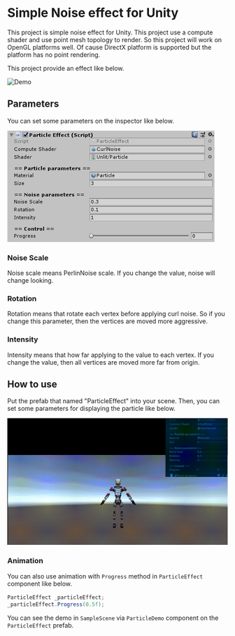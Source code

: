 # Simple Noise effect for Unity

This project is simple noise effect for Unity. This project use a compute shader and use point mesh topology to render. So this project will work on OpenGL platforms well. Of cause DirectX platform is supported but the platform has no point rendering.

This project provide an effect like below.

![Demo](./demo.gif)



## Parameters

You can set some parameters on the inspector like below.

![Inspector](./inspector.png)

### Noise Scale

Noise scale means PerlinNoise scale. If you change the value, noise will change looking.

### Rotation

Rotation means that rotate each vertex before applying curl noise. So if you change this parameter, then the vertices are moved more aggressive.

### Intensity

Intensity means that how far applying to the value to each vertex. If you change the value, then all vertices are moved more far from origin.



## How to use

Put the prefab that named "ParticleEffect" into your scene. Then, you can set some parameters for displaying the particle like below.

![Howto demo](./howto.gif)

### Animation

You can also use animation with `Progress` method in `ParticleEffect` component like below.

```C#
ParticleEffect _particleEffect;
_particleEffect.Progress(0.5f);
```

You can see the demo in `SampleScene` via `ParticleDemo` component on the `ParticleEffect` prefab.